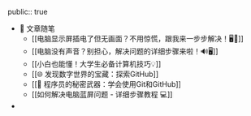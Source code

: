 public:: true

- 💬 文章随笔
	- [[电脑显示屏插电了但无画面？不用惊慌，跟我来一步步解决！🖥️🔌]]
	- [[电脑没有声音？别担心，解决问题的详细步骤来啦！🔊🖥️]]
	- [[小白也能懂！大学生必备计算机技巧💡]]
	- [[🌐 发现数字世界的宝藏：探索GitHub]]
	- [[🚀 程序员的秘密武器：学会使用Git和GitHub]]
	- [[如何解决电脑蓝屏问题 - 详细步骤教程 💻]]
-